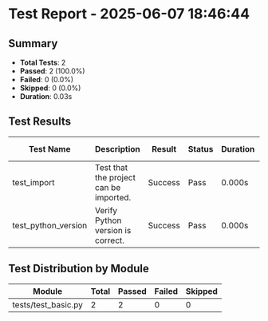 # Test Report - 2025-06-07 18:46:44

## Summary
- **Total Tests**: 2
- **Passed**: 2 (100.0%)
- **Failed**: 0 (0.0%)
- **Skipped**: 0 (0.0%)
- **Duration**: 0.03s

## Test Results

| Test Name | Description | Result | Status | Duration | Timestamp | Error Message |
|-----------|-------------|--------|--------|----------|-----------|---------------|
| test_import | Test that the project can be imported. | Success | Pass | 0.000s | 2025-06-07 18:46:44 |  |
| test_python_version | Verify Python version is correct. | Success | Pass | 0.000s | 2025-06-07 18:46:44 |  |

## Test Distribution by Module

| Module | Total | Passed | Failed | Skipped |
|--------|-------|--------|--------|---------|
| tests/test_basic.py | 2 | 2 | 0 | 0 |